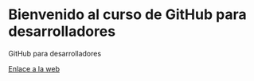 # Bienvenido al curso de GitHub para desarrolladores 

GitHub para desarrolladores

[Enlace a la web](https://github.com/jcmciber/github-para-desarrolladores)

